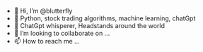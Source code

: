 - 👋 Hi, I’m @blutterfly
- 👀 Python, stock trading algorithms, machine learning, chatGpt
- 🌱 ChatGpt whisperer, Headstands around the world
- 💞️ I’m looking to collaborate on ...
- 📫 How to reach me ...

<!---
blutterfly/blutterfly is a ✨ special ✨ repository because its `README.md` (this file) appears on your GitHub profile.
You can click the Preview link to take a look at your changes.
--->


